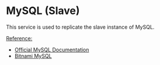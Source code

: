 # MySQL (Slave)

This service is used to replicate the slave instance of MySQL.

<u>Reference:</u>
* [Official MySQL Documentation](https://dev.mysql.com/doc/relnotes/mysql/8.4/en/news-8-4-3.html)
* [Bitnami MySQL](https://github.com/bitnami/containers/blob/main/bitnami/mysql/README.md)
